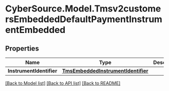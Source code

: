 # CyberSource.Model.Tmsv2customersEmbeddedDefaultPaymentInstrumentEmbedded
## Properties

Name | Type | Description | Notes
------------ | ------------- | ------------- | -------------
**InstrumentIdentifier** | [**TmsEmbeddedInstrumentIdentifier**](TmsEmbeddedInstrumentIdentifier.md) |  | [optional] 

[[Back to Model list]](../README.md#documentation-for-models) [[Back to API list]](../README.md#documentation-for-api-endpoints) [[Back to README]](../README.md)


